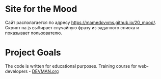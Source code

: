 # Site for the Mood

Сайт располагается по адресу https://mamedovvms.github.io/20_mood/.
Скрипт на js выбирает случайную фразу из заданного списка и показывает пользователю. 

# Project Goals

The code is written for educational purposes. Training course for web-developers - [DEVMAN.org](https://devman.org)
